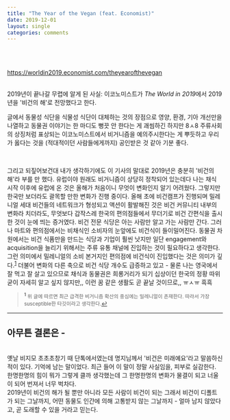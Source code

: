 ```yaml
---
title: "The Year of the Vegan (feat. Economist)"
date: 2019-12-01
layout: single
categories: comments
---
```


<br>
<br>

<https://worldin2019.economist.com/theyearofthevegan>

<br>
2019년이 끝나갈 무렵에 알게 된 사실: 이코노미스트가 <i>The World in 2019</i>에서 2019년을 '비건의 해'로 전망했다고 한다.  

<br>

글에서 동물성 식단을 식물성 식단이 대체하는 것의 장점으로 영양, 환경, 기아 개선만을 나열하고 동물권 이야기는 한 마디도 뻥끗 안 한다는 게 괘씸하긴 하지만 8ㅅ8 주류사회의 상징처럼 표상되는 이코노미스트에서 비거니즘을 예의주시한다는 게 뿌듯하고 우리가 옳다는 것을 (적대적이던 사람들에게까지) 공인받은 것 같아 기분 좋다.  

<br>

그리고 되짚어보건대 내가 생각하기에도 이 기사의 말대로 2019년은 충분히 '비건의 해'라 부를 만 했다. 유럽이야 원래도 비거니즘이 상당히 정착되어 있는데다 나는 채식 시작 이후에 유럽에 온 것은 올해가 처음이니 무엇이 변화인지 알기 어려웠다. 그렇지만 한국만 보더라도 괄목할 만한 변화가 진행 중이다. 올해 초에 비건캠프가 진행되며 밀레니얼 세대 비건들의 네트워크가 형성되고 액션이 활발해진 것은 비건 커뮤니티 내부의 변화라 치더라도, 무엇보다 갑작스레 한국의 편의점들에서 무더기로 비건 간편식을 출시한 것이 눈에 띄는 증거였다. 비건 전문 식당은 아는 사람만 알고 가는 사람만 간다. 그러나 마트와 편의점에서는 비채식인 소비자의 눈앞에도 비건식이 들이밀어진다. 동물권 차원에서는 비건 식품만을 만드는 식당과 기업이 훨씬 낫지만 일단 engagement와 acquisition을 늘리기 위해서는 주류 유통 채널에 진입하는 것이 필요하다고 생각한다. 그런 의미에서 밀레니얼의 소비 본거지인 편의점에 비건식이 진입했다는 것은 의미가 깊다.<sup id="a1">[1](#f1)</sup> 더불어 변화의 다른 축으로 비건 식당 개수도 급증하고 있고 - 물론 나는 영국에서 잘 먹고 잘 살고 있으므로 채식과 동물권은 희롱거리가 되기 십상이던 한국의 정황 따위 굳이 자세히 알고 싶지 않지만,, 이런 꿈 같은 생활도 곧 끝날 것이므로,, ㅠㅅㅠ 흑흑

><sub><b id="f1"><sup>1</sup></b> 위 글에 따르면 최근 급격한 비거니즘 확산의 중심에는 밀레니얼이 존재한다. 따라서 가장 susceptible한 타깃이라고 생각한다.[↩](#a1)


***

## 아무튼 결론은 -  

<br>
옛날 비지모 초초초창기 때 단톡에서였는데 명지님께서 '비건은 미래예요'라고 말씀하신 적이 있다. 기억에 남는 말이었다. 최근 들어 이 말이 정말 사실임을, 피부로 실감한다. 한명한명의 힘이 뭐가 그렇게 클까 생각했는데 그 한명한명의 변화가 물결이 되고 너울이 되어 번져서 너무 벅차다.  

<br>
2019년이 비건의 해가 될 뿐만 아니라 모든 사람이 비건이 되는 그래서 비건이 디폴트가 되는 그날까지, 어떤 동물도 인간에 의해 고통받지 않는 그날까지 - 얼마 남지 않았다고, 곧 도래할 수 있을 거라고 믿는다.

﻿

